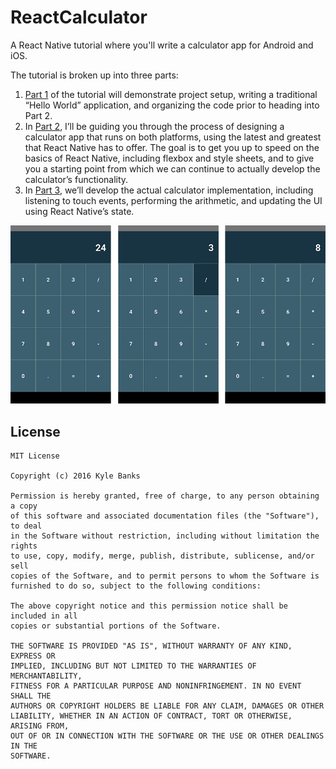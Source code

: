 # ReactCalculator

A React Native tutorial where you'll write a calculator app for Android and iOS.

The tutorial is broken up into three parts:

1. [Part 1](https://kylewbanks.com/blog/react-native-tutorial-part-1-hello-react) of the tutorial will demonstrate project setup, writing a traditional “Hello World” application, and organizing the code prior to heading into Part 2.
2. In [Part 2](https://kylewbanks.com/blog/react-native-tutorial-part-2-designing-a-calculator), I’ll be guiding you through the process of designing a calculator app that runs on both platforms, using the latest and greatest that React Native has to offer. The goal is to get you up to speed on the basics of React Native, including flexbox and style sheets, and to give you a starting point from which we can continue to actually develop the calculator’s functionality.
3. In [Part 3](https://kylewbanks.com/blog/react-native-tutorial-part-3-developing-a-calculator), we’ll develop the actual calculator implementation, including listening to touch events, performing the arithmetic, and updating the UI using React Native’s state.

![Calculator App](/docs/react-native-tutorial-6.png)

## License
```
MIT License

Copyright (c) 2016 Kyle Banks

Permission is hereby granted, free of charge, to any person obtaining a copy
of this software and associated documentation files (the "Software"), to deal
in the Software without restriction, including without limitation the rights
to use, copy, modify, merge, publish, distribute, sublicense, and/or sell
copies of the Software, and to permit persons to whom the Software is
furnished to do so, subject to the following conditions:

The above copyright notice and this permission notice shall be included in all
copies or substantial portions of the Software.

THE SOFTWARE IS PROVIDED "AS IS", WITHOUT WARRANTY OF ANY KIND, EXPRESS OR
IMPLIED, INCLUDING BUT NOT LIMITED TO THE WARRANTIES OF MERCHANTABILITY,
FITNESS FOR A PARTICULAR PURPOSE AND NONINFRINGEMENT. IN NO EVENT SHALL THE
AUTHORS OR COPYRIGHT HOLDERS BE LIABLE FOR ANY CLAIM, DAMAGES OR OTHER
LIABILITY, WHETHER IN AN ACTION OF CONTRACT, TORT OR OTHERWISE, ARISING FROM,
OUT OF OR IN CONNECTION WITH THE SOFTWARE OR THE USE OR OTHER DEALINGS IN THE
SOFTWARE.
```
